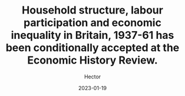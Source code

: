 ---
title: "Household structure, labour participation and economic inequality in Britain, 1937-61 has been conditionally accepted at the Economic History Review." 
date: 2023-01-19
tags: ["news"]
author: ["Hector"]
description: "Household structure, labour participation and economic inequality in Britain, 1937-61 has been conditionally accepted at the Economic History Review" 
summary: "Household structure, labour participation and economic inequality in Britain, 1937-61 has been conditionally accepted at the Economic History Review." 
---